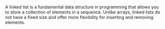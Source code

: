 A linked list is a fundamental data structure in programming that allows you to store a collection of elements in a sequence. Unlike arrays, linked lists do not have a fixed size and offer more flexibility for inserting and removing elements.
